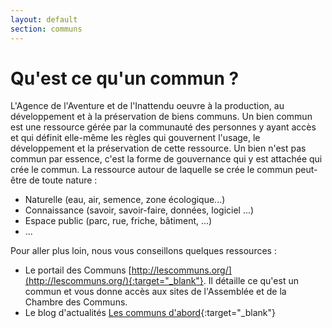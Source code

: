 ```yaml
---
layout: default
section: communs
---
```


# Qu'est ce qu'un commun ?

L'Agence de l'Aventure et de l'Inattendu oeuvre à la production, au développement et à la préservation de biens communs.
Un bien commun est une ressource gérée par la communauté des personnes y ayant accès et qui définit elle-même les règles qui gouvernent l'usage, le développement et la préservation de cette ressource.
Un bien n'est pas commun par essence, c'est la forme de gouvernance qui y est attachée qui crée le commun.
La ressource autour de laquelle se crée le commun peut-être de toute nature :
- Naturelle (eau, air, semence, zone écologique...)
- Connaissance (savoir, savoir-faire, données, logiciel ...)
- Espace public (parc, rue, friche, bâtiment, ...)
- ...

Pour aller plus loin, nous vous conseillons quelques ressources :

- Le portail des Communs [http://lescommuns.org/](http://lescommuns.org/){:target="_blank"}. Il détaille ce qu'est un commun et vous donne accès aux sites de l'Assemblée et de la Chambre des Communs.
- Le blog d'actualités [Les communs d'abord](http://www.les-communs-dabord.org/){:target="_blank"}